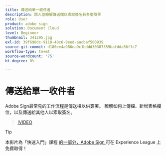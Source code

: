 ```yaml
---
title: 傳送給單一收件者
description: 跳入並瞭解傳送檔以索取簽名有多麼簡單
role: User
product: adobe sign
solution: Document Cloud
level: Beginner
thumbnail: 341295.jpg
exl-id: 39f698dc-9118-48c6-9eed-aacbaf500939
source-git-commit: d180ee4a986ea9c1bddd30387359bafdda56ffc7
workflow-type: tm+mt
source-wordcount: '75'
ht-degree: 0%

---
```


# 傳送給單一收件者

Adobe Sign最常見的工作流程是傳送檔以供簽署。 瞭解如何上傳檔、新增表格欄位，以及傳送給其他人以索取簽名。

>[!VIDEO](https://video.tv.adobe.com/v/341295?hidetitle=true)

>[!TIP]
>
>本影片為「快速入門」課程 [ 的一部分，Adobe Sign ](https://experienceleague.adobe.com/?recommended=Sign-U-1-2020.1) 可在 Experience League 上免費取得！